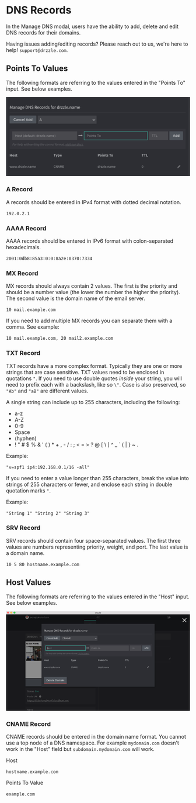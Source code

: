 # DNS Records
In the Manage DNS modal, users have the ability to add, delete and edit DNS records for their domains.

Having issues adding/editing records? Please reach out to us, we're here to help! ```support@drzzle.com```.


## Points To Values
The following formats are referring to the values entered in the "Points To" input. See below examples.

![Manage DNS Modal](./manage-dns-modal.png)

### A Record
A records should be entered in IPv4 format with dotted decimal notation.
```
192.0.2.1
```

### AAAA Record
AAAA records should be entered in IPv6 format with colon-separated hexadecimals.
```
2001:0db8:85a3:0:0:8a2e:0370:7334
```

### MX Record
MX records should always contain 2 values. The first is the priority and should be a number value (the lower the number the higher the priority). The second value is the domain name of the email server.
```
10 mail.example.com
```

If you need to add multiple MX records you can separate them with a comma. See example:
```
10 mail.example.com, 20 mail2.example.com
```

### TXT Record
TXT records have a more complex format. Typically they are one or more strings that are case sensitive. TXT values need to be enclosed in quotations ```"```. If you need to use double quotes _inside_ your string, you will need to prefix each with a backslash, like so ```\"```. Case is also preserved, so ```"Ab"``` and ```"aB"``` are different values.

A single string can include up to 255 characters, including the following:

- a-z
- A-Z
- 0-9
- Space
- (hyphen)
- ! " # $ % & ' ( ) * + , - / : ; < = > ? @ [ \ ] ^ _ \` { | } ~ .

Example:
```
"v=spf1 ip4:192.168.0.1/16 -all"
```

If you need to enter a value longer than 255 characters, break the value into strings of 255 characters or fewer, and enclose each string in double quotation marks ```"```.

Example:
```
"String 1" "String 2" "String 3"
```

### SRV Record
SRV records should contain four space-separated values. The first three values are numbers representing priority, weight, and port. The last value is a domain name.
```
10 5 80 hostname.example.com
```

## Host Values
The following formats are referring to the values entered in the "Host" input. See below examples.

![Manage DNS Modal](./manage-dns-host.png)

### CNAME Record
CNAME records should be entered in the domain name format. You cannot use a top node of a DNS namespace. For example ```mydomain.com``` doesn't work in the "Host" field but ```subdomain.mydomain.com``` will work.

Host
```
hostname.example.com
```

Points To Value
```
example.com
```
